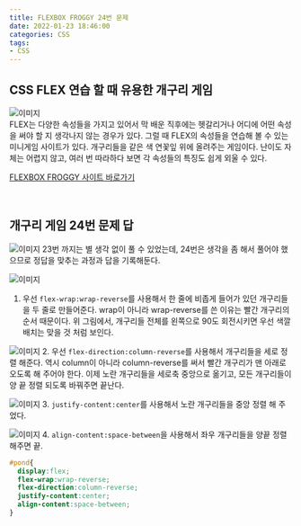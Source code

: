 ```yaml
---
title: FLEXBOX FROGGY 24번 문제    
date: 2022-01-23 18:46:00
categories: CSS 
tags:
- CSS
---
```


## CSS FLEX 연습 할 때 유용한 개구리 게임      
![이미지](https://i.imgur.com/yeNVaAC.png)  
FLEX는 다양한 속성들을 가지고 있어서 막 배운 직후에는 헷갈리거나 어디에 어떤 속성을 써야 할 지 생각나지 않는 경우가 있다. 그럴 때 FLEX의 속성들을 연습해 볼 수 있는 미니게임 사이트가 있다. 개구리들을 같은 색 연꽃잎 위에 올려주는 게임이다. 난이도 자체는 어렵지 않고, 여러 번 따라하다 보면 각 속성들의 특징도 쉽게 외울 수 있다. 

[FLEXBOX FROGGY 사이트 바로가기](https://flexboxfroggy.com/#ko)  

<br/>

## 개구리 게임 24번 문제 답   
![이미지](https://i.imgur.com/BnyP4RP.png) 
23번 까지는 별 생각 없이 풀 수 있었는데, 24번은 생각을 좀 해서 풀어야 했으므로 정답을 맞추는 과정과 답을 기록해둔다.  

![이미지](https://i.imgur.com/SfKECyu.png) 
1. 우선 `flex-wrap:wrap-reverse`를 사용해서 한 줄에 비좁게 들어가 있던 개구리들을 두 줄로 만들어준다. wrap이 아니라 wrap-reverse를 쓴 이유는 빨간 개구리의 순서 때문이다. 위 그림에서, 개구리들 전체를 왼쪽으로 90도 회전시키면 우선 색깔 배치는 맞을 것 처럼 보인다. 

![이미지](https://i.imgur.com/4q4QRvT.png) 
2. 우선 `flex-direction:column-reverse`를 사용해서 개구리들을 세로 정렬 해준다. 역시 column이 아니라 column-reverse를 써서 빨간 개구리가 맨 아래로 오도록 해 주어야 한다. 이제 노란 개구리들을 세로축 중앙으로 옮기고, 모든 개구리들이 양 끝 정렬 되도록 바꿔주면 끝난다.  

![이미지](https://i.imgur.com/FKTO5br.png) 
3. `justify-content:center`를 사용해서 노란 개구리들을 중앙 정렬 해 주었다. 

![이미지](https://i.imgur.com/8e4QQki.png)
4. `align-content:space-between`을 사용해서 좌우 개구리들을 양끝 정렬 해주면 끝. 


```css  
#pond{
  display:flex;
  flex-wrap:wrap-reverse;
  flex-direction:column-reverse;
  justify-content:center;
  align-content:space-between;
}
```  
